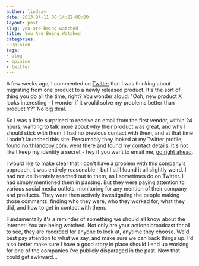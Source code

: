 ```yaml
---
author: lindsay
date: 2013-04-11 00:14:22+00:00
layout: post
slug: you-are-being-watched
title: You Are Being Watched
categories:
- Opinion
tags:
- blog
- opinion
- twitter
---
```


A few weeks ago, I commented on [Twitter](https://twitter.com/northlandboy) that I was thinking about migrating from one product to a newly released product. It's the sort of thing you do all the time, right? You wonder aloud: "Ooh, new product X looks interesting - I wonder if it would solve my problems better than product Y?" No big deal.

So I was a little surprised to receive an email from the first vendor, within 24 hours, wanting to talk more about why their product was great, and why I should stick with them. I had no previous contact with them, and at that time I hadn't launched this site. Presumably they looked at my Twitter profile, found [northlandboy.com](http://northlandboy.com), went there and found my contact details. It's not like I keep my identity a secret - hey if you want to email me, [go right ahead](mailto:lindsay@lkhill.com).

I would like to make clear that I don't have a problem with this company's approach, it was entirely reasonable - but I still found it all slightly weird. I had not deliberately reached out to them, as I sometimes do on Twitter. I had simply mentioned them in passing. But they were paying attention to various social media outlets, monitoring for any mention of their company and products. They were then actively investigating the people making those comments, finding who they were, who they worked for, what they did, and how to get in contact with them.

Fundamentally it's a reminder of something we should all know about the Internet: You are being watched. Not only are your actions broadcast for all to see, they are recorded for anyone to look at, anytime they choose. We'd best pay attention to what we say, and make sure we can back things up. I'd also better make sure I have a good story in place should I end up working for one of the companies I've publicly disparaged in the past. Now that could get awkward...
